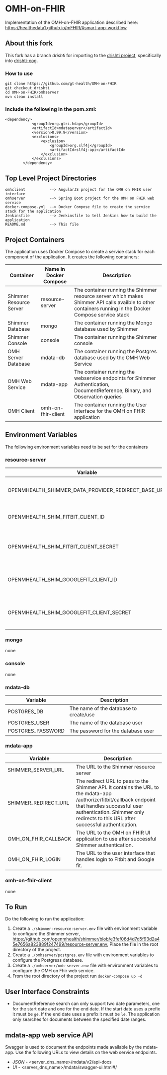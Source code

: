 # OMH-on-FHIR

Implementation of the OMH-on-FHIR application described here: https://healthedata1.github.io/mFHIR/#smart-app-workflow

## About this fork

This fork has a branch *drishti* for importing to the [drishti project](https://github.com/E-Health/drishti), specifically into [drishti-cog](https://github.com/dermatologist/drishti-cog). 

### How to use

```
git clone https://github.com/gt-health/OMH-on-FHIR
git checkout drishti
cd OMH-on-FHIR/omhserver
mvn clean install
```

### Include the following in the pom.xml:
```
<dependency>
            <groupId>org.gtri.hdap</groupId>
            <artifactId>mdataserver</artifactId>
            <version>0.99.9</version>
            <exclusions>
                <exclusion>
                    <groupId>org.slf4j</groupId>
                    <artifactId>slf4j-api</artifactId>
                </exclusion>
            </exclusions>
        </dependency>
```
## Top Level Project Directories
```
omhclient           --> AngularJS project for the OMH on FHIR user interface
omhserver           --> Spring Boot project for the OMH on FHIR web service
docker-compose.yml  --> Docker Compose file to create the service stack for the application
Jenkinsfile         --> Jenkinsfile to tell Jenkins how to build the application
README.md           --> This file
```

## Project Containers
The application uses Docker Compose to create a service stack for each component of the application.
It creates the following containers:

| Container | Name in Docker Compose | Description |
| --------- |----------------------|-----------|
| Shimmer Resource Server | resource-server | The container running the Shimmer resource server which makes Shimmer API calls availble to other containers running in the Docker Compose service stack |
| Shimmer Database | mongo | The container running the Mongo database used by Shimmer |
| Shimmer Console | console | The container running the Shimmer console |
| OMH Server Database | mdata-db | The container running the Postgres database used by the OMH Web Service |
| OMH Web Service | mdata-app | The container running the webservice endpoints for Shimmer Authentication, DocumentReference, Binary, and Observation queries |
| OMH Client | omh-on-fhir-client | The container running the User Interface for the OMH on FHIR application |

## Environment Variables
The following environment variables need to be set for the containers

### resource-server

| Variable | Description |
| -------- | ----------- |
| OPENMHEALTH_SHIMMER_DATA_PROVIDER_REDIRECT_BASE_URL | Base URL for Shimmer to use for OAuth redirects |
| OPENMHEALTH_SHIM_FITBIT_CLIENT_ID | Client ID for Shimmer to use for FitBit Authentication |
| OPENMHEALTH_SHIM_FITBIT_CLIENT_SECRET |  Client Secret for Shimmer to use for FitBit authentication |
| OPENMHEALTH_SHIM_GOOGLEFIT_CLIENT_ID | Client ID for Shimmer to use for Google Fit authentication |
| OPENMHEALTH_SHIM_GOOGLEFIT_CLIENT_SECRET | Client secret for Shimmer to use for Google Fit authentication |

### mongo
none

### console
none

### mdata-db

| Variable | Description |
| -------- | ----------- |
| POSTGRES_DB | The name of the database to create/use |
| POSTGRES_USER | The name of the database user |
| POSTGRES_PASSWORD | The password for the database user |

### mdata-app

| Variable | Description |
| -------- | ----------- |
| SHIMMER_SERVER_URL | The URL to the Shimmer resource server |
| SHIMMER_REDIRECT_URL | The redirect URL to pass to the Shimmer API. It contains the URL to the mdata-app /authorize/fitbit/callback endpoint that handles successful user authentication. Shimmer only redirects to this URL after successful authentication.  |
| OMH_ON_FHIR_CALLBACK | The URL to the OMH on FHIR UI application to use after successful Shimmer authentication.  |
| OMH_ON_FHIR_LOGIN | The URL to the user interface that handles login to Fitbit and Google fit. |

### omh-on-fhir-client
none

## To Run
Do the following to run the application:
1) Create a `./shimmer-resource-server.env` file with environment variable to configure the Shimmer server, https://github.com/openmhealth/shimmer/blob/e3fef06d4d7d5f93d2a45e7656a823889f247499/resource-server.env, Place the file in the root directory of the project.
2) Create a `./omhserver/postgres.env` file with environment variables to configure the Postgress database.
3) Create a `./omhserver/omh-server.env` file with environment variables to configure the OMH on Fhir web service.
4) From the root directory of the project run `docker-compose up -d`

## User Interface Constraints

- DocumentReference search can only support two date parameters, one for the start date and one for the end date.
If the start date uses a prefix it must be `ge`. If the end date uses a prefix it must be `le`. The application only searches for documents between the specified date ranges.

## mdata-app web service API
Swagger is used to document the endpoints made available by the mdata-app. Use the following URLs to view details on the web service endpoints.
- *JSON* - <server_dns_name>/mdata/v2/api-docs
- *UI* - <server_dns_name>/mdata/swagger-ui.html#/
